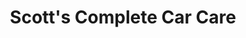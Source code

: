 ---
title: "Scott's Complete Car Care"
url: /lubbock/scotts-complete-car-care-34th-street/
shop: car repair
---